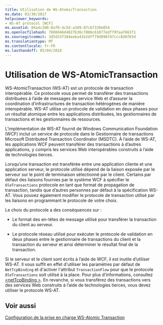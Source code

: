 ```yaml
---
title: Utilisation de WS-AtomicTransaction
ms.date: 03/30/2017
helpviewer_keywords:
- WS-AT protocol [WCF]
ms.assetid: 04a4c200-0af0-4c5d-a3d9-87cb7339e054
ms.openlocfilehash: 7880d46d4827b36c7806c61877edf79faa766371
ms.sourcegitcommit: 3d5d33f384eeba41b2dff79d096f47ccc8d8f03d
ms.translationtype: MT
ms.contentlocale: fr-FR
ms.lasthandoff: 05/04/2018
---
```

# <a name="using-ws-atomictransaction"></a>Utilisation de WS-AtomicTransaction
WS-AtomicTransaction (WS-AT) est un protocole de transaction interopérable. Ce protocole vous permet de transférer des transactions distribuées à l’aide de messages de service Web et d’assurer la coordination d’infrastructures de transaction hétérogènes de manière interopérable. WS-AT utilise un protocole de validation en deux phases pour un résultat atomique entre les applications distribuées, les gestionnaires de transactions et les gestionnaires de ressources.  
  
 L’implémentation de WS-AT fournit de Windows Communication Foundation (WCF) inclut un service de protocole dans le Gestionnaire de transactions Microsoft Distributed Transaction Coordinator (MSDTC). À l’aide de WS-AT, les applications WCF peuvent transférer des transactions à d’autres applications, y compris les services Web interopérables construits à l’aide de technologies tierces.  
  
 Lorsqu’une transaction est transférée entre une application cliente et une application serveur, le protocole utilisé dépend de la liaison exposée par le serveur sur le point de terminaison sélectionné par le client. Certains par défaut des liaisons fournies par le système WCF à spécifier le `OleTransactions` protocole en tant que format de propagation de transaction, tandis que d’autres personnes par défaut à la spécification WS-AT. Vous pouvez également modifier le protocole de transaction utilisé par les liaisons en programmant le protocole de votre choix.  
  
 Le choix du protocole a des conséquences sur :  
  
-   Le format des en-têtes de message utilisé pour transférer la transaction du client au serveur.  
  
-   Le protocole réseau utilisé pour exécuter le protocole de validation en deux phases entre le gestionnaire de transactions du client et la transaction du serveur et ainsi déterminer le résultat final de la transaction.  
  
 Si le serveur et le client sont écrits à l’aide de WCF, il est inutile d’utiliser WS-AT. Il vous suffit en effet d'utiliser les paramètres par défaut de `NetTcpBinding` et d'activer l'attribut `TransactionFlow` pour que le protocole `OleTransactions` soit utilisé à la place. Pour plus d’informations, consultez [ \<netTcpBinding >](../../../../docs/framework/configure-apps/file-schema/wcf/nettcpbinding.md). En revanche, si vous transférez des transactions vers des services Web construits à l’aide de technologies tierces, vous devez utiliser le protocole WS-AT.  
  
## <a name="see-also"></a>Voir aussi  
 [Configuration de la prise en charge WS-Atomic Transaction](../../../../docs/framework/wcf/feature-details/configuring-ws-atomic-transaction-support.md)
